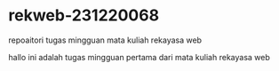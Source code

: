 # rekweb-231220068
repoaitori tugas mingguan mata kuliah rekayasa web

hallo ini adalah tugas mingguan pertama dari mata kuliah rekayasa web
